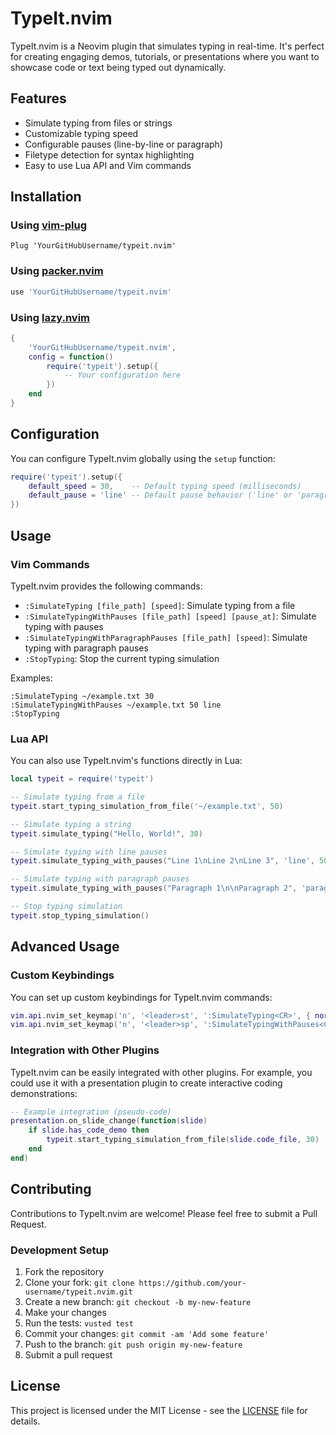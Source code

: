 # TypeIt.nvim

TypeIt.nvim is a Neovim plugin that simulates typing in real-time. It's perfect for creating engaging demos, tutorials, or presentations where you want to showcase code or text being typed out dynamically.

## Features

- Simulate typing from files or strings
- Customizable typing speed
- Configurable pauses (line-by-line or paragraph)
- Filetype detection for syntax highlighting
- Easy to use Lua API and Vim commands

## Installation

### Using [vim-plug](https://github.com/junegunn/vim-plug)

```vim
Plug 'YourGitHubUsername/typeit.nvim'
```

### Using [packer.nvim](https://github.com/wbthomason/packer.nvim)

```lua
use 'YourGitHubUsername/typeit.nvim'
```

### Using [lazy.nvim](https://github.com/folke/lazy.nvim)

```lua
{
    'YourGitHubUsername/typeit.nvim',
    config = function()
        require('typeit').setup({
            -- Your configuration here
        })
    end
}
```

## Configuration

You can configure TypeIt.nvim globally using the `setup` function:

```lua
require('typeit').setup({
    default_speed = 30,    -- Default typing speed (milliseconds)
    default_pause = 'line' -- Default pause behavior ('line' or 'paragraph')
})
```

## Usage

### Vim Commands

TypeIt.nvim provides the following commands:

- `:SimulateTyping [file_path] [speed]`: Simulate typing from a file
- `:SimulateTypingWithPauses [file_path] [speed] [pause_at]`: Simulate typing with pauses
- `:SimulateTypingWithParagraphPauses [file_path] [speed]`: Simulate typing with paragraph pauses
- `:StopTyping`: Stop the current typing simulation

Examples:
```vim
:SimulateTyping ~/example.txt 30
:SimulateTypingWithPauses ~/example.txt 50 line
:StopTyping
```

### Lua API

You can also use TypeIt.nvim's functions directly in Lua:

```lua
local typeit = require('typeit')

-- Simulate typing from a file
typeit.start_typing_simulation_from_file('~/example.txt', 50)

-- Simulate typing a string
typeit.simulate_typing("Hello, World!", 30)

-- Simulate typing with line pauses
typeit.simulate_typing_with_pauses("Line 1\nLine 2\nLine 3", 'line', 50)

-- Simulate typing with paragraph pauses
typeit.simulate_typing_with_pauses("Paragraph 1\n\nParagraph 2", 'paragraph', 50)

-- Stop typing simulation
typeit.stop_typing_simulation()
```

## Advanced Usage

### Custom Keybindings

You can set up custom keybindings for TypeIt.nvim commands:

```lua
vim.api.nvim_set_keymap('n', '<leader>st', ':SimulateTyping<CR>', { noremap = true, silent = true })
vim.api.nvim_set_keymap('n', '<leader>sp', ':SimulateTypingWithPauses<CR>', { noremap = true, silent = true })
```

### Integration with Other Plugins

TypeIt.nvim can be easily integrated with other plugins. For example, you could use it with a presentation plugin to create interactive coding demonstrations:

```lua
-- Example integration (pseudo-code)
presentation.on_slide_change(function(slide)
    if slide.has_code_demo then
        typeit.start_typing_simulation_from_file(slide.code_file, 30)
    end
end)
```

## Contributing

Contributions to TypeIt.nvim are welcome! Please feel free to submit a Pull Request.

### Development Setup

1. Fork the repository
2. Clone your fork: `git clone https://github.com/your-username/typeit.nvim.git`
3. Create a new branch: `git checkout -b my-new-feature`
4. Make your changes
5. Run the tests: `vusted test`
6. Commit your changes: `git commit -am 'Add some feature'`
7. Push to the branch: `git push origin my-new-feature`
8. Submit a pull request

## License

This project is licensed under the MIT License - see the [LICENSE](LICENSE) file for details.
